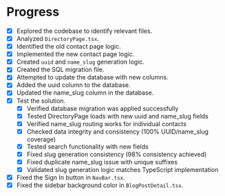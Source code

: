 # Progress

- [x] Explored the codebase to identify relevant files.
- [x] Analyzed `DirectoryPage.tsx`.
- [x] Identified the old contact page logic.
- [x] Implemented the new contact page logic.
- [x] Created `uuid` and `name_slug` generation logic.
- [x] Created the SQL migration file.
- [x] Attempted to update the database with new columns.
- [x] Added the uuid column to the database.
- [x] Updated the name_slug column in the database.
- [x] Test the solution.
  - [x] Verified database migration was applied successfully
  - [x] Tested DirectoryPage loads with new uuid and name_slug fields
  - [x] Verified name_slug routing works for individual contacts
  - [x] Checked data integrity and consistency (100% UUID/name_slug coverage)
  - [x] Tested search functionality with new fields
  - [x] Fixed slug generation consistency (98% consistency achieved)
  - [x] Fixed duplicate name_slug issue with unique suffixes
  - [x] Validated slug generation logic matches TypeScript implementation
- [x] Fixed the Sign In button in `NavBar.tsx`.
- [x] Fixed the sidebar background color in `BlogPostDetail.tsx`.
